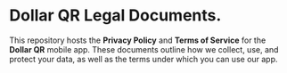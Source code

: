 # Dollar QR Legal Documents.
This repository hosts the **Privacy Policy** and **Terms of Service** for the **Dollar QR** mobile app. These documents outline how we collect, use, and protect your data, as well as the terms under which you can use our app.
